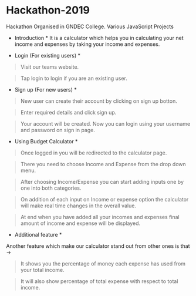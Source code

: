 # Hackathon-2019
Hackathon Organised in GNDEC College. Various JavaScript Projects

* Introduction *
It is a calculator which helps you in calculating your net income and expenses by taking your income and expenses.

* Login (For existing users) *

> Visit our teams website.

> Tap login to login if you are an existing user.

* Sign up (For new users) *

> New user can create their account by clicking on sign up botton.

> Enter required details and click sign up.

> Your account will be created. Now you can login using your username and password on sign in page.

* Using Budget Calculator *

> Once logged in you will be redirected to the calculator page.

> There you need to choose Income and Expense from the drop down menu.

> After choosing Income/Expense you can start adding inputs one by one into both categories.

> On addition of each input on Income or expense option the calculator will make real time changes in the overall value.

> At end when you have added all your incomes and expenses final amount of income and expense will be displayed. 

* Additional feature *

Another feature which make our calculator stand out from other ones is that ->

>It shows you the percentage of money each expense has used from your total income.

>It will also show percentage of total expense with respect to total income. 
